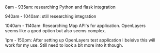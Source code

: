 8am - 935am: researching Python and flask integration

940am - 1040am: still researching integration 

1040am - 1140am: Researching Map API's for application. OpenLayers seems like a good option but also seems complex.

1pm - 150pm: After setting up OpenLayers test application I beleive this will work for my use. Still need to look a bit more into it though.